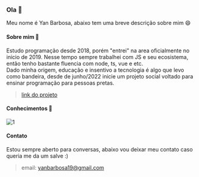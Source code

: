 ### Ola 👋
Meu nome é Yan Barbosa, abaixo tem uma breve descrição sobre mim 😄
<!--
**ybarbosa/ybarbosa** is a ✨ _special_ ✨ repository because its `README.md` (this file) appears on your GitHub profile.

Here are some ideas to get you started:

- 🔭 I’m currently working on ...
- 🌱 I’m currently learning ...
- 👯 I’m looking to collaborate on ...
- 🤔 I’m looking for help with ...
- 💬 Ask me about ...
- 📫 How to reach me: ...
- 😄 Pronouns: ...
- ⚡ Fun fact: ...
-->

#### Sobre mim 💬
Estudo programação desde 2018, porém "entrei" na area oficialmente no inicio de 2019. Nesse tempo sempre trabalhei com JS e seu ecosistema, então tenho bastante fluencia com node, ts, vue e etc. <br>
Dado minha origem, educação e insentivo a tecnologia é algo que levo como bandeira, desde de junho/2022 inicie um projeto social voltado para ensinar programação para pessoas pretas.
> [link do projeto](https://www.youtube.com/@devsdoamanha4044)

#### Conhecimentos 🌱
![1](https://user-images.githubusercontent.com/33788881/209402312-3d50b3e3-d8a2-42eb-8b15-ed2c23931cd8.png)
#### Contato
Estou sempre aberto para conversas, abaixo vou deixar meu contato caso queria me da um salve :) 

> email: yanbarbosa19@gmail.com <br>

